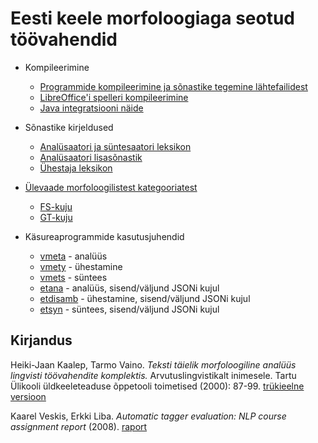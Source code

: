 # Eesti keele morfoloogiaga seotud töövahendid

* Kompileerimine
  * [Programmide kompileerimine ja sõnastike tegemine lähtefailidest](https://github.com/Filosoft/vabamorf/blob/master/doc/programmid_ja_sonastikud.md)
  * [LibreOffice'i spelleri kompileerimine](https://github.com/Filosoft/vabamorf/blob/master/apps/plugin/libreoffice/readme.txt)
  * [Java integratsiooni näide](https://github.com/Filosoft/vabamorf/blob/master/apps/cmdline/java/readme.html)

* Sõnastike kirjeldused
  * [Analüsaatori ja süntesaatori leksikon](https://github.com/Filosoft/vabamorf/blob/master/doc/morfi_leksikoni_kirjeldus.md)
  * [Analüsaatori lisasõnastik](https://github.com/Filosoft/vabamorf/blob/master/apps/cmdline/vmeta/kasutajasonastik.md)
  * [Ühestaja leksikon](https://github.com/Filosoft/vabamorf/blob/master/doc/yhestaja_leksikoni_kirjeldus.md)
  
* [Ülevaade morfoloogilistest kategooriatest](https://cl.ut.ee/ressursid/morfo-systeemid/index.php?lang=et)
  * [FS-kuju](https://github.com/Filosoft/vabamorf/blob/master/doc/kategooriad.md)
  * [GT-kuju](https://www.keeleveeb.ee/dict/corpus/shared/categories.html)

* Käsureaprogrammide kasutusjuhendid
  * [vmeta](https://github.com/Filosoft/vabamorf/blob/master/apps/cmdline/vmeta/LOEMIND.md) - analüüs
  * [vmety](https://github.com/Filosoft/vabamorf/blob/master/apps/cmdline/vmety/LOEMIND.md) - ühestamine
  * [vmets](https://github.com/Filosoft/vabamorf/blob/master/apps/cmdline/vmets/LOEMIND.md) - süntees
  * [etana](https://github.com/Filosoft/vabamorf/blob/master/apps/cmdline/etana/readme.txt) - analüüs, sisend/väljund JSONi kujul
  * [etdisamb](https://github.com/Filosoft/vabamorf/blob/master/apps/cmdline/etdisamb/readme.txt) - ühestamine, sisend/väljund JSONi kujul
  * [etsyn](https://github.com/Filosoft/vabamorf/blob/master/apps/cmdline/etsyn/readme.txt) - süntees, sisend/väljund JSONi kujul

## Kirjandus
Heiki-Jaan Kaalep, Tarmo Vaino. *Teksti täielik morfoloogiline analüüs lingvisti töövahendite komplektis.* Arvutuslingvistikalt inimesele. Tartu Ülikooli üldkeeleteaduse õppetooli toimetised (2000): 87-99. [trükieelne versioon](https://www.cl.ut.ee/yllitised/kogumik2000.pdf)

 Kaarel Veskis, Erkki Liba. *Automatic tagger evaluation: NLP course assignment report* (2008).
 [raport](https://entu.keeleressursid.ee/public-document/entity-7052)